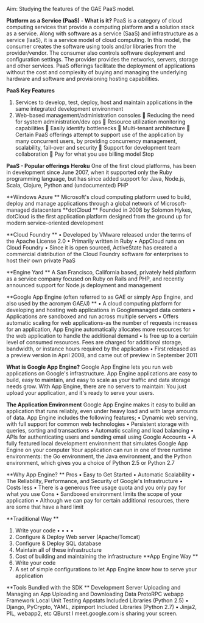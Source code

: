 Aim: Studying the features of the GAE PaaS model.

**Platform as a Service (PaaS) - What is it?**
PaaS is a category of cloud computing services that provide a computing platform and a 
solution stack as a service. 
Along with software as a service (SaaS) and infrastructure as a service (laaS), it is a service 
model of cloud computing. In this model, the consumer creates the software using tools 
and/or libraries from the provider/vendor. The consumer also controls software deployment 
and configuration settings. 
The provider provides the networks, servers, storage and other services. PaaS offerings 
facilitate the deployment of applications without the cost and complexity of buying and 
managing the underlying hardware and software and provisioning hosting capabilities.

**PaaS Key Features**
1. Services to develop, test, deploy, host and maintain applications in the same 
integrated development environment 
2. Web-based management/administration consoles 
 Reducing the need for system administration/dev ops 
 Resource utilization monitoring capabilities 
 Easily identify bottlenecks 
 Multi-tenant architecture 
 Certain PaaS offerings attempt to support use of the application by many 
concurrent users, by providing concurrency management, scalability, fail-over and 
security 
 Support for development team collaboration 
 Pay for what you use billing model Stop

**PaaS - Popular offerings**
**Heroku** 
One of the first cloud platforms, has been in development since June 2007, when it 
supported only the Ruby programming language, but has since added support for Java, 
Node.js, Scala, Clojure, Python and (undocumented) PHP 

**Windows Azure **
Microsoft's cloud computing platform used to build, deploy and manage applications 
through a global network of Microsoft- managed datacenters 
**dotCloud **
Founded in 2008 by Solomon Hykes, dotCloud is the first application platform 
designed from the ground up for modern service-oriented development 


**Cloud Foundry **
• Developed by VMware released under the terms of the Apache License 2.0 
• Primarily written in Ruby 
• AppCloud runs on Cloud Foundry 
• Since it is open sourced, ActiveState has created a commercial distribution of the 
Cloud Foundry software for enterprises to host their own private PaaS

**Engine Yard **
A San Francisco, California based, privately held platform as a service company 
focused on Ruby on Rails and PHP, and recently announced support for Node.js deployment 
and management 

**Google App Engine (often referred to as GAE or simply App Engine, and also used by 
the acronym GAE/J) **
• A cloud computing platform for developing and hosting web applications in Googlemanaged data centers 
• Applications are sandboxed and run across multiple servers 
• Offers automatic scaling for web applications-as the number of requests increases for 
an application, App Engine automatically allocates more resources for the web 
application to handle the additional demand 
• Is free up to a certain level of consumed resources. Fees are charged for additional 
storage, bandwidth, or instance hours required by the application 
• First released as a preview version in April 2008, and came out of preview in 
September 2011

**What is Google App Engine?**
Google App Engine lets you run web applications on Google's infrastructure. App Engine 
applications are easy to build, easy to maintain, and easy to scale as your traffic and data 
storage needs grow. With App Engine, there are no servers to maintain: You just upload your 
application, and it's ready to serve your users.

**The Application Environment**
Google App Engine makes it easy to build an application that runs reliably, even under heavy 
load and with large amounts of data. App Engine includes the following features; 
• Dynamic web serving, with full support for common web technologies 
• Persistent storage with queries, sorting and transactions 
• Automatic scaling and load balancing
• APIs for authenticating users and sending email using Google Accounts 
• A fully featured local development environment that simulates Google App Engine on 
your computer 
Your application can run in one of three runtime environments: the Go environment, the Java 
environment, and the Python environment, which gives you a choice of Python 2.5 or Python 
2.7

**Why App Engine? **
Pros 
• Easy to Get Started 
• Automatic Scalability 
• The Reliability, Performance, and Security of Google's Infrastructure 
• Costs less 
• There is a generous free usage quota and you only pay for what you use 
Cons 
• Sandboxed environment limits the scope of your application 
• Although we can pay for certain additional resources, there are some that have a hard 
limit

**Traditional Way **
1. Write your code • • • • 
2. Configure & Deploy Web server (Apache/Tomcat) 
3. Configure & Deploy SQL database 
4. Maintain all of these infrastructure 
5. Cost of building and maintaining the infrastructure
**App Engine Way **
1. Write your code 
2. A set of simple configurations to let App Engine know how to serve your application 

**Tools Bundled with the SDK **
Development Server 
Uploading and Managing an App 
Uploading and Downloading Data 
ProtoRPC 
webapp Framework 
Local Unit Testing 
Appstats 
Included Libraries (Python 2.5) 
• Django, PyCrypto, YAML, zipimport 
Included Libraries (Python 2.7) 
• Jinja2, PIL, webapp2, etc QBurst I meet.google.com is sharing your screen.
